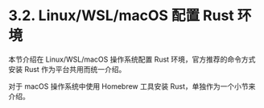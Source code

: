 # 3.2. Linux/WSL/macOS 配置 Rust 环境

本节介绍在 Linux/WSL/macOS 操作系统配置 Rust 环境，官方推荐的命令方式安装 Rust 作为平台共用而统一介绍。

对于 macOS 操作系统中使用 Homebrew 工具安装 Rust，单独作为一个小节来介绍。
